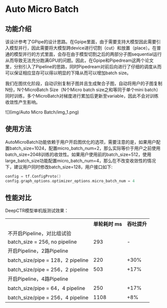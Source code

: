 # Auto Micro Batch
## 功能介绍
该设计参考了GPipe的设计思路。在Gpipe里面，由于需要支持大模型因此需要引入模型并行，因此需要将大模型跨device进行切割（cut）和放置（place）。在普通的模型并行的方式里面，会存在由于模型切割之后的两部分子图sequential运行从而导致无法充分跑满GPU的问题。因此，在Gpipe和Pipedream这两个论文里，分别引入了Pipeline的思路，同时Pipedream对前后向进行了仔细的调度从而可以保证相应显存可以得以明显的下降从而可以增加batch size。


我们在图优化阶段，自动识别复制子图并且生成聚合子图，自动将用户的子图复制N份，N个MicroBatch Size（N个Micro batch size之和等同于单个mini batch）同时训练，多个MicroBatch对梯度进行累加后更新至variable，因此不会对训练收敛性产生影响。
​

![](img/Auto Micro Batch/img_1.png)
## 使用方法
AutoMicroBatch功能依赖于用户开启图优化的选项，需要注意的是，如果用户配置batch_size=1024，配置micro_batch_num=2，那么实际等价于用户之前使用batch_size=2048训练的收敛性。如果用户使用前的batch_size=512，使用large_batch_size功能配置micro_batch_num=4，那么在不改变收敛性的情况下，建议用户同时修改batch_size=128，用户接口如下:


```cpp
config = tf.ConfigProto()
config.graph_options.optimizer_options.micro_batch_num = 4
```
## 性能对比

DeepCTR模型单机版测试效果：

<table>
  <th></th>
  <th>单轮耗时 ms</th>
  <th>吞吐提升</th>
  <tr>
    <td colspan = "3">不开启Pipeline，对比组试验</td>
  </tr>
  <tr>
    <td>batch_size = 256,  no pipeline</td>
    <td>293</td>
    <td>-</td>
  </tr>
  <tr>
    <td colspan = "3">开启Pipeline，2路Pipeline</td>
  </tr>
  <tr>
    <td>batch_size/pipe = 128，2 pipeline</td>
    <td>220</td>
    <td>+30%</td>
  </tr>
  <tr>
    <td>batch_size/pipe = 256，2 pipeline</td>
    <td>503</td>
    <td>+17%</td>
  </tr>
  <tr>
    <td colspan = "3">开启Pipeline，4路Pipeline</td>
  </tr>
  <tr>
    <td>batch_size/pipe = 64，4 pipeline</td>
    <td>250</td>
    <td>+17%</td>
  </tr>
  <tr>
    <td>batch_size/pipe = 256，4 pipeline</td>
    <td>1108</td>
    <td>+8%</td>
  </tr>
</table>




